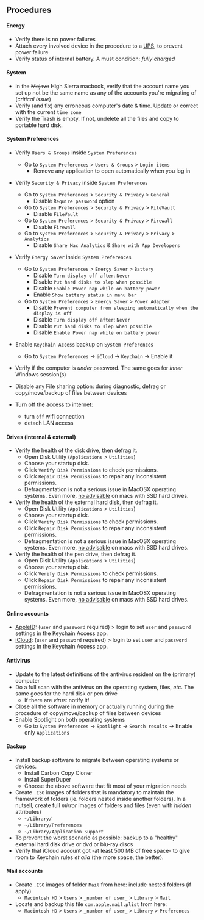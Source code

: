 ## Procedures

#### Energy
* Verify there is no power failures
* Attach every involved device in the procedure to a [UPS](https://en.wikipedia.org/wiki/Uninterruptible_power_supply), to prevent power failure
* Verify status of internal battery. A must condition: _fully charged_

#### System
* In the ~~Mojave~~ High Sierra macbook, verify that the account name you set up not be the same name as any of the accounts you're migrating of (_critical issue_)
* Verify (and fix) any erroneous computer's date & time. Update or correct with the current `time zone`
* Verify the Trash is empty. If not, undelete all the files and copy to portable hard disk.

#### System Preferences
* Verify `Users & Groups` inside `System Preferences`
    - Go to `System Preferences` > `Users & Groups` > `Login items`
        - Remove any application to open automatically when you log in
* Verify `Security & Privacy` inside `System Preferences`
    - Go to `System Preferences` > `Security & Privacy` > `General`
        - Disable `Require password` option
    - Go to `System Preferences` > `Security & Privacy` > `FileVault`
        - Disable `FileVault`
    - Go to `System Preferences` > `Security & Privacy` > `Firewall`
        - Disable `Firewall`
    - Go to `System Preferences` > `Security & Privacy` > `Privacy` > `Analytics`
        - Disable `Share Mac Analytics` & `Share with App Developers`
* Verify `Energy Saver` inside `System Preferences`
    - Go to `System Preferences` > `Energy Saver` > `Battery`
        - Disable `Turn display off after`: `Never`
        - Disable `Put hard disks to slep when possible`
        - Disable `Enable Power nap while on battery power`
        - Enable `Show battery status in menu bar`
    - Go to `System Preferences` > `Energy Saver` > `Power Adapter`
        - Disable `Prevent computer from sleeping automatically when the display is off`
        - Disable `Turn display off after`: `Never`
        - Disable `Put hard disks to slep when possible`
        - Disable `Enable Power nap while on battery power`
* Enable `Keychain Access` backup on `System Preferences`
    - Go to `System Preferences` -> `iCloud` -> `Keychain` -> Enable it

* Verify if the computer is _under_ password. The same goes for _inner_ Windows session(s)
* Disable any File sharing option: during diagnostic, defrag or copy/move/backup of files between devices
* Turn off the access to internet: 
     - turn `off` wifi connection 
     - detach LAN access 

#### Drives (internal & external)
* Verify the health of the disk drive, then defrag it. 
    - Open Disk Utility (`Applications` > `Utilities`)
    - Choose your startup disk.
    - Click `Verify Disk Permissions` to check permissions.
    - Click `Repair Disk Permissions` to repair any inconsistent permissions.
    - Defragmentation is not a serious issue in MacOSX operating systems. Even more, [no advisable](https://macpaw.com/how-to/how-to-defrag-mac) on macs with SSD hard drives.  
* Verify the health of the external hard disk, then defrag it.
    - Open Disk Utility (`Applications` > `Utilities`)
    - Choose your startup disk.
    - Click `Verify Disk Permissions` to check permissions.
    - Click `Repair Disk Permissions` to repair any inconsistent permissions.
    - Defragmentation is not a serious issue in MacOSX operating systems. Even more, [no advisable](https://macpaw.com/how-to/how-to-defrag-mac) on macs with SSD hard drives.
* Verify the health of the pen drive, then defrag it. 
    - Open Disk Utility (`Applications` > `Utilities`)
    - Choose your startup disk.
    - Click `Verify Disk Permissions` to check permissions.
    - Click `Repair Disk Permissions` to repair any inconsistent permissions.
    - Defragmentation is not a serious issue in MacOSX operating systems. Even more, [no advisable](https://macpaw.com/how-to/how-to-defrag-mac) on macs with SSD hard drives.

#### Online accounts 
* [AppleID](https://appleid.apple.com/): (`user` and `password` required) > login to set `user` and `password` settings in the Keychain Access app.
* [iCloud](https://www.icloud.com/): (`user` and `password` required) > login to set `user` and `password` settings in the Keychain Access app.

#### Antivirus
* Update to the latest definitions of the antivirus resident on the (primary) computer
* Do a full scan with the antivirus on the operating system, files, _etc_. The same goes for the hard disk or pen drive
    - If there are _virus_: notify it!
* Close all the software in memory or actually running during the procedure of copy/move/backup of files between devices
* Enable Spotlight on both operating systems
    - Go to `System Preferences` -> `Spotlight` -> `Search results` -> Enable only `Applications`

#### Backup
* Install backup software to migrate between operating systems or devices.
    - Install Carbon Copy Cloner
    - Install SuperDuper
    - Choose the above software that fit most of your migration needs
* Create `.ISO` images of folders that is mandatory to maintain the framework of folders (ie. folders nested inside another folders). In a nutsell, create full _mirror_ images of folders and files (even with _hidden_ attributes)
    - `~/Library/`
    - `~/Library/Preferences`
    - `~/Library/Application Support`
* To prevent the worst scenario as possible: backup to a "healthy" external hard disk drive or dvd or blu-ray discs
* Verify that iCloud account got -at least 500 MB of free space- to give room to Keychain rules _et alia_ (the more space, the better).

#### Mail accounts
* Create `.ISO` images of folder `Mail` from here: include nested folders (if apply)
    - `Macintosh HD` > `Users` > `_number of user_` > `Library` > `Mail`
* Locate and backup this file `com.apple.mail.plist` from here:
    - `Macintosh HD` > `Users` > `_number of user_` > `Library` > `Preferences`
